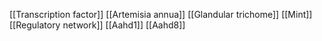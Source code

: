 [[Transcription factor]]
[[Artemisia annua]]
[[Glandular trichome]]
[[Mint]]
[[Regulatory network]]
[[Aahd1]]
[[Aahd8]]
